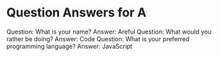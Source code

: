 Question Answers for A
========
Question: What is your name?
Answer: Areful
Question: What would you rather be doing?
Answer: Code
Question: What is your preferred programming language?
Answer: JavaScript
